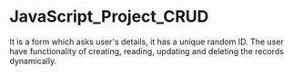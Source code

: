# JavaScript_Project_CRUD
It is a form which asks user's details, it has a unique random ID. The user have functionality of creating, reading, updating and deleting the records dynamically. 
